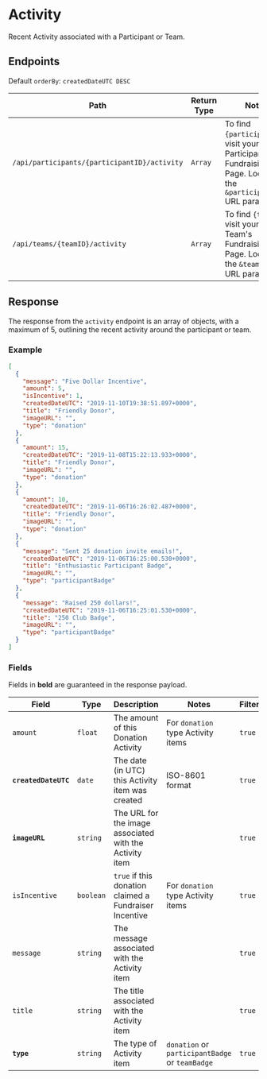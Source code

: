# Activity

Recent Activity associated with a Participant or Team.

## Endpoints

Default `orderBy`: `createdDateUTC DESC`

|Path|Return Type|Notes|
|---|---|---|
|`/api/participants/{participantID}/activity`|`Array`|To find `{participantID}`, visit your Participant's Fundraising Page. Look for the `&participantID=` URL parameter.|
|`/api/teams/{teamID}/activity`|`Array`|To find `{teamID}`, visit your Team's Fundraising Page. Look for the `&teamID=` URL parameter.|

## Response

The response from the `activity` endpoint is an array of objects, with a maximum of 5, outlining the recent activity around the participant or team.

### Example

```json
[
  {
    "message": "Five Dollar Incentive",
    "amount": 5,
    "isIncentive": 1,
    "createdDateUTC": "2019-11-10T19:38:51.897+0000",
    "title": "Friendly Donor",
    "imageURL": "",
    "type": "donation"
  },
  {
    "amount": 15,
    "createdDateUTC": "2019-11-08T15:22:13.933+0000",
    "title": "Friendly Donor",
    "imageURL": "",
    "type": "donation"
  },
  {
    "amount": 10,
    "createdDateUTC": "2019-11-06T16:26:02.487+0000",
    "title": "Friendly Donor",
    "imageURL": "",
    "type": "donation"
  },
  {
    "message": "Sent 25 donation invite emails!",
    "createdDateUTC": "2019-11-06T16:25:00.530+0000",
    "title": "Enthusiastic Participant Badge",
    "imageURL": "",
    "type": "participantBadge"
  },
  {
    "message": "Raised 250 dollars!",
    "createdDateUTC": "2019-11-06T16:25:01.530+0000",
    "title": "250 Club Badge",
    "imageURL": "",
    "type": "participantBadge"
  }
]
```

### Fields

Fields in **bold** are guaranteed in the response payload.

|Field|Type|Description|Notes|Filterable|
|---|---|---|---|---|
|`amount`|`float`|The amount of this Donation Activity|For `donation` type Activity items|`true`|
|**`createdDateUTC`**|`date`|The date (in UTC) this Activity item was created|ISO-8601 format|`true`|
|**`imageURL`**|`string`|The URL for the image associated with the Activity item||`true`|
|`isIncentive`|`boolean`|`true` if this donation claimed a Fundraiser Incentive|For `donation` type Activity items|`true`|
|`message`|`string`|The message associated with the Activity item||`true`|
|`title`|`string`|The title associated with the Activity item||`true`|
|**`type`**|`string`|The type of Activity item|`donation` or `participantBadge` or `teamBadge`|`true`|